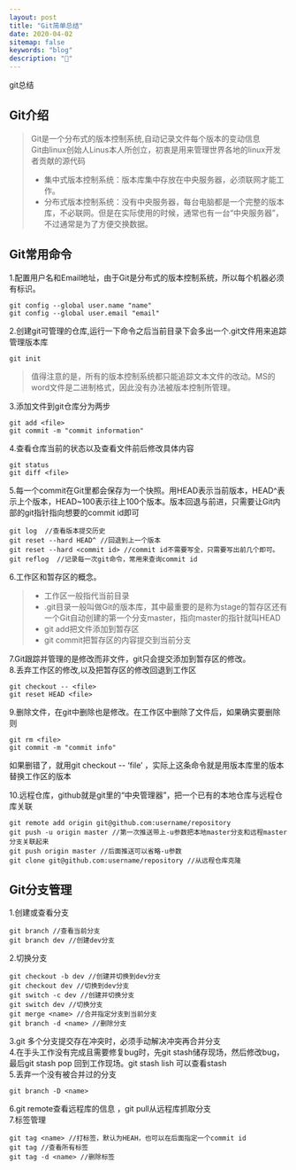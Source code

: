 ```yaml
---
layout: post
title: "Git简单总结"
date: 2020-04-02
sitemap: false
keywords: "blog"
description: "🚀"
---
```


git总结

## Git介绍  
> Git是一个分布式的版本控制系统,自动记录文件每个版本的变动信息  
Git由linux创始人Linus本人所创立，初衷是用来管理世界各地的linux开发者贡献的源代码
> * 集中式版本控制系统：版本库集中存放在中央服务器，必须联网才能工作。
> * 分布式版本控制系统：没有中央服务器，每台电脑都是一个完整的版本库，不必联网。但是在实际使用的时候，通常也有一台“中央服务器”，不过通常是为了方便交换数据。  

## Git常用命令
1.配置用户名和Email地址，由于Git是分布式的版本控制系统，所以每个机器必须有标识。
```
git config --global user.name "name"
git config --global user.email "email"
````
2.创建git可管理的仓库,运行一下命令之后当前目录下会多出一个.git文件用来追踪管理版本库
```
git init
```
>值得注意的是，所有的版本控制系统都只能追踪文本文件的改动。MS的word文件是二进制格式，因此没有办法被版本控制所管理。

3.添加文件到git仓库分为两步
```
git add <file>
git commit -m "commit information"
```
4.查看仓库当前的状态以及查看文件前后修改具体内容
```
git status
git diff <file>
```
5.每一个commit在Git里都会保存为一个快照。用HEAD表示当前版本，HEAD^表示上个版本，HEAD~100表示往上100个版本。版本回退与前进，只需要让Git内部的git指针指向想要的commit id即可
```
git log  //查看版本提交历史
git reset --hard HEAD^ //回退到上一个版本
git reset --hard <commit id> //commit id不需要写全，只需要写出前几个即可。
git reflog  //记录每一次git命令，常用来查询commit id
```
6.工作区和暂存区的概念。
> * 工作区一般指代当前目录 
> * .git目录一般叫做Git的版本库，其中最重要的是称为stage的暂存区还有一个Git自动创建的第一个分支master，指向master的指针就叫HEAD
> * git add把文件添加到暂存区
> * git commit把暂存区的内容提交到当前分支  

7.Git跟踪并管理的是修改而非文件，git只会提交添加到暂存区的修改。  
8.丢弃工作区的修改,以及把暂存区的修改回退到工作区
```
git checkout -- <file>
git reset HEAD <file>
```
9.删除文件，在git中删除也是修改。在工作区中删除了文件后，如果确实要删除则
```
git rm <file>
git commit -m "commit info"
```
如果删错了，就用git checkout -- ‘file’ ，实际上这条命令就是用版本库里的版本替换工作区的版本 

10.远程仓库，github就是git里的“中央管理器”，把一个已有的本地仓库与远程仓库关联
```
git remote add origin git@github.com:username/repository
git push -u origin master //第一次推送带上-u参数把本地master分支和远程master分支关联起来
git push origin master //后面推送可以省略-u参数
git clone git@github.com:username/repository //从远程仓库克隆
```
## Git分支管理
1.创建或查看分支
```
git branch //查看当前分支
git branch dev //创建dev分支  
```
2.切换分支
```
git checkout -b dev //创建并切换到dev分支
git checkout dev //切换到dev分支
git switch -c dev //创建并切换分支
git switch dev //切换分支
git merge <name> //合并指定分支到当前分支
git branch -d <name> //删除分支
```
3.git 多个分支提交存在冲突时，必须手动解决冲突再合并分支  
4.在手头工作没有完成且需要修复bug时，先git stash储存现场，然后修改bug，最后git stash pop 回到工作现场。git stash lish 可以查看stash  
5.丢弃一个没有被合并过的分支
```
git branch -D <name>
```
6.git remote查看远程库的信息 ，git pull从远程库抓取分支  
7.标签管理
```
git tag <name> //打标签，默认为HEAH，也可以在后面指定一个commit id
git tag //查看所有标签
git tag -d <name> //删除标签
```


